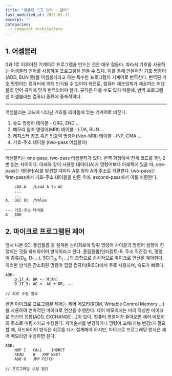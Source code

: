 ```yaml
---
title: "컴퓨터 구조 요약 - 언어"
last_modified_at: 2021-01-17
excerpt: ""
categories:
  - computer_architecture
---
```


## 1. 어셈블러
0과 1로 이루어진 기계어로 프로그램을 만드는 것은 매우 힘들다. 따라서 기호를 사용하는 어셈블리 언어를 사용하여 프로그램을 만들 수 있다. 
이를 통해 만들어진 기호 명령어(ADD, BUN 등)를 어셈블러라고 하는 특수한 프로그램이 기계어로 번역한다. 
번역된 기호 명령어는 컴퓨터에 의해 인식될 수 있어야 하므로, 컴퓨터 제조업체가 제공하는 어셈블리 언어 규칙에 맞게 번역되어야 한다. 
규칙은 다를 수도 있기 때문에, 번역 프로그램인 어셈블러는 컴퓨터 종류에 종속적이다. 

---

어셈블러는 코드에 나타난 기호를 테이블에 있는 기계어로 바꾼다.
1. 슈도 명령어 테이블 - ORG, END ...
2. 메모리 참조 명령어(MRI) 테이블 - LDA, BUN ...
3. 레지스터 참조 혹은 입출력 명령어(Non-MRI) 테이블 - INP, CMA ...
4. 기호-주소 테이블 (two-pass 어셈블러)

---

어셈블러는 one-pass, two-pass 어셈블러가 있다. 번역 과정에서 전체 코드를 1번, 2번 읽는 차이이다. 
아래와 같이 사용할 데이터(A)가 명령어보다 아래쪽에 있을 때, one-pass는 데이터(A)를 발견할 때마다 A를 찾아 A의 주소로 치환한다. 
two-pass는 first-pass에서 기호-주소 테이블을 만든 후에, second-pass에서 이를 치환한다.  
```console
	LDA A	/Load A to AC
	...
	...
A,	DEC 83	/Value

--- 기호-주소 테이블
A	106
```

## 2. 마이크로 프로그램된 제어
앞서 나온 SC, 플립플롭 등 설계된 논리회로에 맞춰 명령어 사이클과 명령어 실행이 진행되는 것을 하드와이어 방식이라고 한다. 
플립플롭(인터럽트-R, 주소 직간접-I), 명령어 종류(D<sub>0</sub>, D<sub>1</sub> ...), SC(T<sub>0</sub>, T<sub>1</sub> ...)의 조합으로 순차적으로 마이크로 연산을 제어한다. 
이러한 방식은 간소화된 명령어 집합 컴퓨터(RISC)에서 주로 사용되며, 속도가 빠르다.
```console
ADD:
	D_1T_4: DR <- M[AR]
	D_1T_5: AC <- AC + DR, ...

// 회로 수정 필요
```

반면 마이크로 프로그램된 제어는 제어 메모리(ROM, Writable Control Memory ...)를 사용하여 연속적인 마이크로 연산을 수행한다. 
제어 메모리에는 미리 작성한 마이크로 연산의 집합(ADD, EXCHANGE ...)이 있다. 
컴퓨터 명령어가 들어오면 제어 메모리의 주소로 매핑시키고 수행한다. 
제어순서를 변경하거나 명령어 교체(기능 변경)가 필요할 때, 
하드와이어 방식은 회로를 다시 설계해야 하지만, 마이크로 프로그래밍 방식은 제어 메모리만 수정하면 된다. 
```console
ADD:
	NOP	I	CALL	INDRCT
	READ	U	JMP	NEXT
	ADD	U	JMP	FETCH

// 프로그래밍 수정 필요
```

